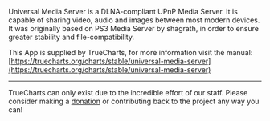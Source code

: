 Universal Media Server is a DLNA-compliant UPnP Media Server. It is capable of sharing video, audio and images between most modern devices. It was originally based on PS3 Media Server by shagrath, in order to ensure greater stability and file-compatibility.

This App is supplied by TrueCharts, for more information visit the manual: [https://truecharts.org/charts/stable/universal-media-server](https://truecharts.org/charts/stable/universal-media-server)

---

TrueCharts can only exist due to the incredible effort of our staff.
Please consider making a [donation](https://truecharts.org/sponsor) or contributing back to the project any way you can!
